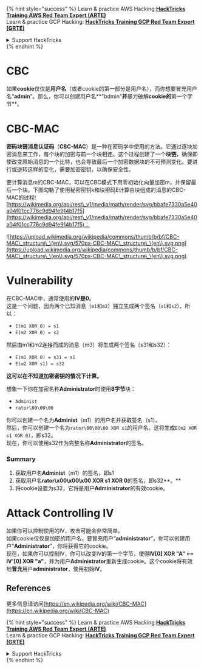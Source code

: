 {% hint style="success" %}
Learn & practice AWS Hacking:<img src="/.gitbook/assets/arte.png" alt="" data-size="line">[**HackTricks Training AWS Red Team Expert (ARTE)**](https://training.hacktricks.xyz/courses/arte)<img src="/.gitbook/assets/arte.png" alt="" data-size="line">\
Learn & practice GCP Hacking: <img src="/.gitbook/assets/grte.png" alt="" data-size="line">[**HackTricks Training GCP Red Team Expert (GRTE)**<img src="/.gitbook/assets/grte.png" alt="" data-size="line">](https://training.hacktricks.xyz/courses/grte)

<details>

<summary>Support HackTricks</summary>

* Check the [**subscription plans**](https://github.com/sponsors/carlospolop)!
* **Join the** 💬 [**Discord group**](https://discord.gg/hRep4RUj7f) or the [**telegram group**](https://t.me/peass) or **follow** us on **Twitter** 🐦 [**@hacktricks\_live**](https://twitter.com/hacktricks\_live)**.**
* **Share hacking tricks by submitting PRs to the** [**HackTricks**](https://github.com/carlospolop/hacktricks) and [**HackTricks Cloud**](https://github.com/carlospolop/hacktricks-cloud) github repos.

</details>
{% endhint %}


# CBC

如果**cookie**仅仅是**用户名**（或者cookie的第一部分是用户名），而你想要冒充用户名“**admin**”。那么，你可以创建用户名**"bdmin"**并**暴力破解**cookie的**第一个字节**。

# CBC-MAC

**密码块链消息认证码**（**CBC-MAC**）是一种在密码学中使用的方法。它通过逐块加密消息来工作，每个块的加密与前一个块相连。这个过程创建了一个**块链**，确保即使改变原始消息的一个比特，也会导致最后一个加密数据块的不可预测变化。要进行或逆转这样的变化，需要加密密钥，以确保安全性。

要计算消息m的CBC-MAC，可以在CBC模式下用零初始化向量加密m，并保留最后一个块。下图勾勒了使用秘密密钥k和块密码E计算由块组成的消息的CBC-MAC的过程![https://wikimedia.org/api/rest\_v1/media/math/render/svg/bbafe7330a5e40a04f01cc776c9d94fe914b17f5](https://wikimedia.org/api/rest\_v1/media/math/render/svg/bbafe7330a5e40a04f01cc776c9d94fe914b17f5)：

![https://upload.wikimedia.org/wikipedia/commons/thumb/b/bf/CBC-MAC\_structure\_\(en\).svg/570px-CBC-MAC\_structure\_\(en\).svg.png](https://upload.wikimedia.org/wikipedia/commons/thumb/b/bf/CBC-MAC\_structure\_\(en\).svg/570px-CBC-MAC\_structure\_\(en\).svg.png)

# Vulnerability

在CBC-MAC中，通常使用的**IV是0**。\
这是一个问题，因为两个已知消息（`m1`和`m2`）独立生成两个签名（`s1`和`s2`）。所以：

* `E(m1 XOR 0) = s1`
* `E(m2 XOR 0) = s2`

然后由m1和m2连接而成的消息（m3）将生成两个签名（s31和s32）：

* `E(m1 XOR 0) = s31 = s1`
* `E(m2 XOR s1) = s32`

**这可以在不知道加密密钥的情况下计算。**

想象一下你在加密名称**Administrator**时使用**8字节**块：

* `Administ`
* `rator\00\00\00`

你可以创建一个名为**Administ**（m1）的用户名并获取签名（s1）。\
然后，你可以创建一个名为`rator\00\00\00 XOR s1`的用户名。这将生成`E(m2 XOR s1 XOR 0)`，即s32。\
现在，你可以使用s32作为完整名称**Administrator**的签名。

### Summary

1. 获取用户名**Administ**（m1）的签名，即s1
2. 获取用户名**rator\x00\x00\x00 XOR s1 XOR 0**的签名，即s32**。**
3. 将cookie设置为s32，它将是用户**Administrator**的有效cookie。

# Attack Controlling IV

如果你可以控制使用的IV，攻击可能会非常简单。\
如果cookie仅仅是加密的用户名，要冒充用户“**administrator**”，你可以创建用户“**Administrator**”，你将获得它的cookie。\
现在，如果你可以控制IV，你可以改变IV的第一个字节，使得**IV\[0] XOR "A" == IV'\[0] XOR "a"**，并为用户**Administrator**重新生成cookie。这个cookie将有效地**冒充**用户**administrator**，使用初始**IV**。

## References

更多信息请访问[https://en.wikipedia.org/wiki/CBC-MAC](https://en.wikipedia.org/wiki/CBC-MAC)


{% hint style="success" %}
Learn & practice AWS Hacking:<img src="/.gitbook/assets/arte.png" alt="" data-size="line">[**HackTricks Training AWS Red Team Expert (ARTE)**](https://training.hacktricks.xyz/courses/arte)<img src="/.gitbook/assets/arte.png" alt="" data-size="line">\
Learn & practice GCP Hacking: <img src="/.gitbook/assets/grte.png" alt="" data-size="line">[**HackTricks Training GCP Red Team Expert (GRTE)**<img src="/.gitbook/assets/grte.png" alt="" data-size="line">](https://training.hacktricks.xyz/courses/grte)

<details>

<summary>Support HackTricks</summary>

* Check the [**subscription plans**](https://github.com/sponsors/carlospolop)!
* **Join the** 💬 [**Discord group**](https://discord.gg/hRep4RUj7f) or the [**telegram group**](https://t.me/peass) or **follow** us on **Twitter** 🐦 [**@hacktricks\_live**](https://twitter.com/hacktricks\_live)**.**
* **Share hacking tricks by submitting PRs to the** [**HackTricks**](https://github.com/carlospolop/hacktricks) and [**HackTricks Cloud**](https://github.com/carlospolop/hacktricks-cloud) github repos.

</details>
{% endhint %}
